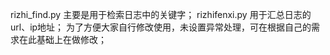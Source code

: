 rizhi_find.py  主要是用于检索日志中的关键字；
rizhifenxi.py 用于汇总日志的url、ip地址；
为了方便大家自行修改使用，未设置异常处理，可在根据自己的需求在此基础上在做修改；

